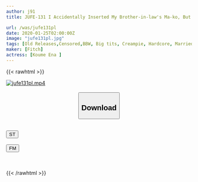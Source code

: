 ```yaml
---
author: j91
title: JUFE-131 I Accidentally Inserted My Brother-in-law's Ma-ko, But The Last ... The Vaginal Pressure Is So Terrible That She Can't Get Out And It's Forced To Cum Out Until She Loses! Ena Koume

url: /was/jufe131pl
date: 2020-01-25T02:00:00Z
image: "jufe131pl.jpg"
tags: [Old Releases,Censored,BBW, Big tits, Creampie, Hardcore, Married Woman, Nasty ]
maker: [Fitch]
actress: [Koume Ena ]
---
```



{{< rawhtml >}}

<div class="video" data-videoid="0VGXG1oaXbCbow7">
    <a href="javascript:;">
        <img src="/was/jufe131pl/jufe131pl.jpg" width="WIDTH" height="HEIGHT" alt="jufe131pl.mp4" loading="lazy">
    </a>
</div>

<script type="text/javascript" src="https://j91.asia/asset/on-demand-st.js"></script>

<br>
  <link rel="stylesheet" href="https://j91.asia/asset/bs5.css">
  
  <center>
  <button class="btn btn-primary" type="button" data-bs-toggle="collapse" data-bs-target=".multi-collapse" aria-expanded="false" aria-controls="multiCollapseExample1 multiCollapseExample2"><h2>Download</h2></button></center>
</p>
<div class="row">
  <div class="col">
    <div class="collapse multi-collapse" id="multiCollapseExample1">
      <div class="card card-body">
	      	      <br>
<div class="buttons">  
<a href="https://streamtape.to/v/0VGXG1oaXbCbow7" target="_blank"><button class="btn-hover color-3"><i class="fa fa-download"></i> ST</button></a></div>
    </div>
  </div>
</div>
  <div class="col">
    <div class="collapse multi-collapse" id="multiCollapseExample2">
      <div class="card card-body">
	      <br>
<div class="buttons">
    <a href="https://filemoon.sx/d/v41ydbvt9ugh" target="_blank"><button class="btn-hover color-8"><i class="fa fa-download"></i> FM</button></a></div>
<br><br>
      </div>
    </div>
  </div>
</div>

{{< /rawhtml >}}